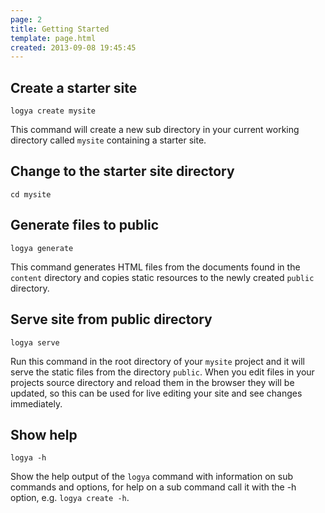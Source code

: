 ```yaml
---
page: 2
title: Getting Started
template: page.html
created: 2013-09-08 19:45:45
---
```

## Create a starter site

    logya create mysite

This command will create a new sub directory in your current working directory called `mysite` containing a starter site.

## Change to the starter site directory

    cd mysite

## Generate files to public

    logya generate

This command generates HTML files from the documents found in the `content` directory and copies static resources to the newly created `public` directory.

## Serve site from public directory

    logya serve

Run this command in the root directory of your `mysite` project and it will serve the static files from the directory `public`. When you edit files in your projects source directory and reload them in the browser they will be updated, so this can be used for live editing your site and see changes immediately.

## Show help

    logya -h

Show the help output of the `logya` command with information on sub commands and options, for help on a sub command call it with the -h option, e.g. `logya create -h`.
